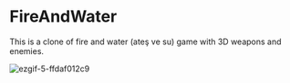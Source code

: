 # FireAndWater

This is a clone of fire and water (ateş ve su) game with 3D weapons and enemies.

![ezgif-5-ffdaf012c9](https://user-images.githubusercontent.com/130396326/234940479-f92ae925-964e-4ac7-829a-bfd2a623ad9a.gif)

